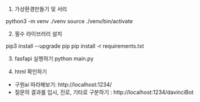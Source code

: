 1. 가상환경만들기 및 서리

python3 -m venv ./venv
source ./venv/bin/activate

2. 필수 라이브러리 설치

pip3 install --upgrade pip
pip install -r requirements.txt

3. fasfapi 실행하기
python main.py

4. html 확인하기
- 구원ai 따라해보기: http://localhost:1234/
- 질문의 결과를 입시, 진로, 기타로 구분하기 : http://localhost:1234/davinciBot
